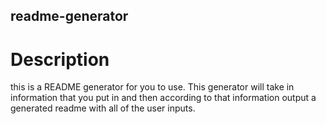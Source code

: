 ## readme-generator

# Description

this is a README generator for you to use. This generator will take in information that you put in and then according to that information output a generated readme with all of the user inputs.